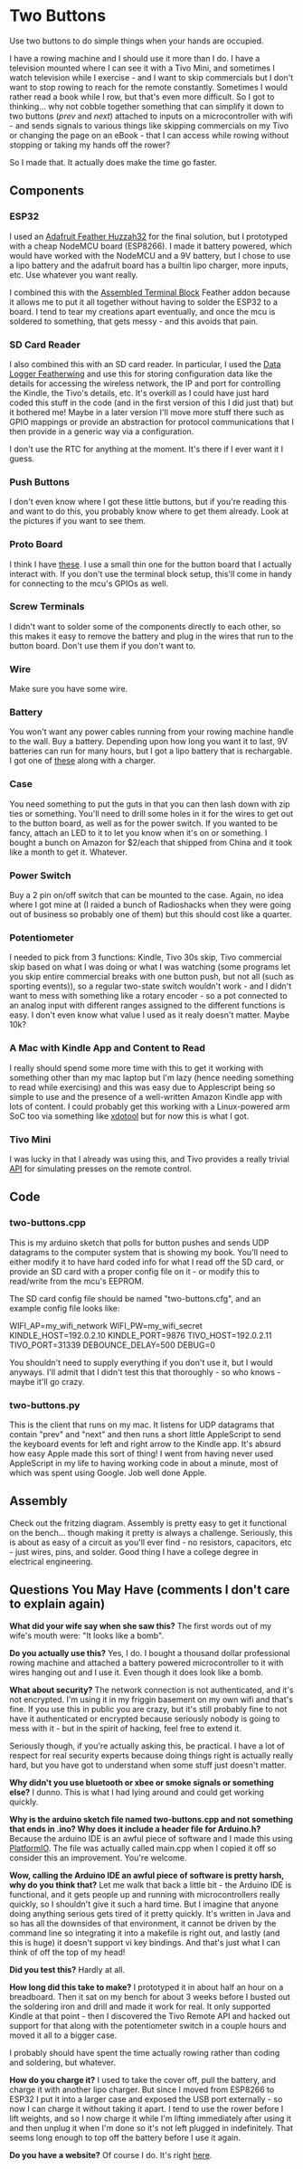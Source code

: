 # Two Buttons
Use two buttons to do simple things when your hands are occupied.

I have a rowing machine and I should use it more than I do. I have a television mounted where I can see it
with a Tivo Mini, and sometimes I watch television while I exercise - and I want to skip commercials but
I don't want to stop rowing to reach for the remote constantly. Sometimes I would rather read a book
while I row, but that's even more difficult. So I got to thinking... why not cobble together something
that can simplify it down to two buttons (_prev_ and _next_) attached to inputs on a microcontroller with
wifi - and sends signals to various things like skipping commercials on my Tivo or changing the page on 
an eBook - that I can access while rowing without stopping or taking my hands off the rower?

So I made that. It actually does make the time go faster.

## Components

### ESP32
I used an [Adafruit Feather Huzzah32](https://learn.adafruit.com/adafruit-huzzah32-esp32-feather/overview)
for the final solution, but I prototyped with a cheap NodeMCU board (ESP8266). I made it battery powered,
which would have worked with the NodeMCU and a 9V battery, but I chose to use a lipo battery and the
adafruit board has a builtin lipo charger, more inputs, etc. Use whatever you want really.

I combined this with the [Assembled Terminal Block](https://www.adafruit.com/product/2926) Feather addon
because it allows me to put it all together without having to solder the ESP32 to a board. I tend to tear
my creations apart eventually, and once the mcu is soldered to something, that gets messy - and this avoids
that pain.

### SD Card Reader
I also combined this with an SD card reader. In particular, I used the [Data Logger Featherwing](https://www.adafruit.com/product/2922)
and use this for storing configuration data like the details for accessing the wireless network, the
IP and port for controlling the Kindle, the Tivo's details, etc. It's overkill as I could have just hard
coded this stuff in the code (and in the first version of this I did just that) but it bothered me!
Maybe in a later version I'll move more stuff there such as GPIO mappings or provide an abstraction
for protocol communications that I then provide in a generic way via a configuration.

I don't use the RTC for anything at the moment. It's there if I ever want it I guess.

### Push Buttons
I don't even know where I got these little buttons, but if you're reading this and want to do this, you
probably know where to get them already. Look at the pictures if you want to see them.

### Proto Board
I think I have [these](https://www.amazon.com/Double-Sided-Board-Prototype-Paxcoo/dp/B01N3161JP/). I use
a small thin one for the button board that I actually interact with. If you don't use the terminal block
setup, this'll come in handy for connecting to the mcu's GPIOs as well.

### Screw Terminals
I didn't want to solder some of the components directly to each other, so this makes it easy to remove
the battery and plug in the wires that run to the button board. Don't use them if you don't want to.

### Wire
Make sure you have some wire.

### Battery
You won't want any power cables running from your rowing machine handle to the wall. Buy a battery. Depending
upon how long you want it to last, 9V batteries can run for many hours, but I got a lipo battery that
is rechargable. I got one of [these](https://www.adafruit.com/product/1578) along with a charger.

### Case
You need something to put the guts in that you can then lash down with zip ties or something. You'll need
to drill some holes in it for the wires to get out to the button board, as well as for the power
switch. If you wanted to be fancy, attach an LED to it to let you know when it's on or something. I
bought a bunch on Amazon for $2/each that shipped from China and it took like a month to get it. Whatever.

### Power Switch
Buy a 2 pin on/off switch that can be mounted to the case. Again, no idea where I got mine at (I raided
a bunch of Radioshacks when they were going out of business so probably one of them) but this should cost
like a quarter.

### Potentiometer
I needed to pick from 3 functions: Kindle, Tivo 30s skip, Tivo commercial skip based on what I was doing
or what I was watching (some programs let you skip entire commercial breaks with one button push, but not
all (such as sporting events)), so a regular two-state switch wouldn't work - and I didn't want to mess with
something like a rotary encoder - so a pot connected to an analog input with different ranges assigned to
the different functions is easy. I don't even know what value I used as it realy doesn't matter. Maybe 10k?

### A Mac with Kindle App and Content to Read
I really should spend some more time with this to get it working with something other than my mac laptop
but I'm lazy (hence needing something to read while exercising) and this was easy due to Applescript
being so simple to use and the presence of a well-written Amazon Kindle app with lots of content. I
could probably get this working with a Linux-powered arm SoC too via something like [xdotool](https://github.com/jordansissel/xdotool)
but for now this is what I got.

### Tivo Mini
I was lucky in that I already was using this, and Tivo provides a really trivial [API](https://www.tivo.com/assets/images/abouttivo/resources/downloads/brochures/TiVo_TCP_Network_Remote_Control_Protocol.pdf)
for simulating presses on the remote control.

## Code

### two-buttons.cpp
This is my arduino sketch that polls for button pushes and sends UDP datagrams to the computer system
that is showing my book. You'll need to either modify it to have hard coded info for what I read
off the SD card, or provide an SD card with a proper config file on it - or modify this to read/write
from the mcu's EEPROM.

The SD card config file should be named "two-buttons.cfg", and an example config file looks like:

WIFI_AP=my_wifi_network
WIFI_PW=my_wifi_secret
KINDLE_HOST=192.0.2.10
KINDLE_PORT=9876
TIVO_HOST=192.0.2.11
TIVO_PORT=31339
DEBOUNCE_DELAY=500
DEBUG=0

You shouldn't need to supply everything if you don't use it, but I would anyways. I'll admit that
I didn't test this that thoroughly - so who knows - maybe it'll go crazy.

### two-buttons.py
This is the client that runs on my mac. It listens for UDP datagrams that contain "prev" and "next"
and then runs a short little AppleScript to send the keyboard events for left and right arrow to the
Kindle app. It's absurd how easy Apple made this sort of thing! I went from having never used
AppleScript in my life to having working code in about a minute, most of which was spent using
Google. Job well done Apple.

## Assembly
Check out the fritzing diagram. Assembly is pretty easy to get it functional on the bench... though
making it pretty is always a challenge. Seriously, this is about as easy of a circuit as you'll
ever find - no resistors, capacitors, etc - just wires, pins, and solder. Good thing I have a
college degree in electrical engineering.

## Questions You May Have (comments I don't care to explain again)

**What did your wife say when she saw this?** The first words out of my wife's mouth were: "It looks
like a bomb".

**Do you actually use this?** Yes, I do. I bought a thousand dollar professional rowing machine and
attached a battery powered microcontroller to it with wires hanging out and I use it. Even though
it does look like a bomb.

**What about security?** The network connection is not authenticated, and it's not encrypted. I'm using
it in my friggin basement on my own wifi and that's fine. If you use this in public you are crazy,
but it's still probably fine to not have it authenticated or encrypted because seriously nobody
is going to mess with it - but in the spirit of hacking, feel free to extend it.

Seriously though, if you're actually asking this, be practical. I have a lot of respect for real
security experts because doing things right is actually really hard, but you have got to understand
when some stuff just doesn't matter.

**Why didn't you use bluetooth or xbee or smoke signals or something else?** I dunno. This is what I had
lying around and could get working quickly.

**Why is the arduino sketch file named two-buttons.cpp and not something that ends in .ino? Why
does it include a header file for Arduino.h?** Because the arduino IDE is an awful piece of 
software and I made this using [PlatformIO](https://platformio.org/). The file was actually
called main.cpp when I copied it off so consider this an improvement. You're welcome.

**Wow, calling the Arduino IDE an awful piece of software is pretty harsh, why do you think that?**
Let me walk that back a little bit - the Arduino IDE is functional, and it gets people up and
running with microcontrollers really quickly, so I shouldn't give it such a hard time. But I
imagine that anyone doing anything serious gets tired of it pretty quickly. It's written in Java
and so has all the downsides of that environment, it cannot be driven by the command line so
integrating it into a makefile is right out, and lastly (and this is huge) it doesn't support vi
key bindings. And that's just what I can think of off the top of my head!

**Did you test this?** Hardly at all.

**How long did this take to make?** I prototyped it in about half an hour on a breadboard. Then it
sat on my bench for about 3 weeks before I busted out the soldering iron and drill and made it work
for real. It only supported Kindle at that point - then I discovered the Tivo Remote API and hacked
out support for that along with the potentiometer switch in a couple hours and moved it all to a
bigger case.

I probably should have spent the time actually rowing rather than coding and soldering, but whatever.

**How do you charge it?** I used to take the cover off, pull the battery, and charge it with another
lipo charger. But since I moved from ESP8266 to ESP32 I put it into a larger case and exposed
the USB port externally - so now I can charge it without taking it apart. I tend to use the rower
before I lift weights, and so I now charge it while I'm lifting immediately after using it and then
unplug it when I'm done so it's not left plugged in indefinitely. That seems long enough to top
off the battery before I use it again.

**Do you have a website?** Of course I do. It's right [here](https://www.b-rent.com/).

